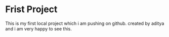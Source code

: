 # Frist Project
This is my first local project which i am pushing on github.
created by aditya and i am very happy to see this.